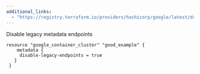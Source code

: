 ```yaml
---
additional_links: 
  - "https://registry.terraform.io/providers/hashicorp/google/latest/docs/resources/container_cluster#metadata"
---
```


Disable legacy metadata endpoints

```hcl
resource "google_container_cluster" "good_example" {
 	metadata {
     disable-legacy-endpoints = true
   }
 }
```
